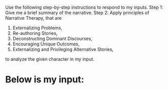 Use the following step-by-step instructions to respond to my inputs.
Step 1: Give me a brief summary of the narrative.
Step 2: Apply principles of Narrative Therapy, that are 

1. Externalizing Problems, 
2. Re-authoring Stories, 
3. Deconstructing Dominant Discourses, 
4. Encouraging Unique Outcomes, 
5. Externalizing and Privileging Alternative Stories, 

to analyze the given character in my input.

# Below is my input:
